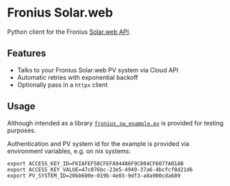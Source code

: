 # Fronius Solar.web

Python client for the Fronius [Solar.web API](https://www.fronius.com/~/downloads/Solar%20Energy/User%20Information/SE_UI_API_InterfaceDocumentation_EN.pdf).

## Features 

- Talks to your Fronius Solar.web PV system via Cloud API
- Automatic retries with exponential backoff
- Optionally pass in a `httpx` client

## Usage

Although intended as a library [`fronius_sw_example.py`](https://github.com/drc38/python-fronius-web/blob/main/examples/fronius_sw_example.py) is provided for testing purposes.

Authentication and PV system id for the example is provided via environment variables, e.g. on nix systems:

```
export ACCESS_KEY_ID=FKIAFEF58CFEFA94486F9C804CF6077A01AB
export ACCESS_KEY_VALUE=47c076bc-23e5-4949-37a6-4bcfcf8d21d6
export PV_SYSTEM_ID=20bb600e-019b-4e03-9df3-a0a900cda689
```